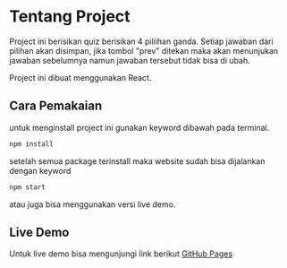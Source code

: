 # Tentang Project

Project ini berisikan quiz berisikan 4 piliihan ganda. Setiap jawaban dari pilihan akan disimpan, jika tombol "prev" ditekan maka akan menunjukan jawaban sebelumnya namun jawaban tersebut tidak bisa di ubah.

Project ini dibuat menggunakan React.

## Cara Pemakaian

untuk menginstall project ini gunakan keyword dibawah pada terminal.

```bash
npm install
```

setelah semua package terinstall maka website sudah bisa dijalankan dengan keyword

```bash
npm start
```

atau juga bisa menggunakan versi live demo.

## Live Demo

Untuk live demo bisa mengunjungi link berikut [GitHub Pages](https://pages.github.com/)
